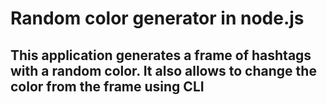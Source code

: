 # Random color generator in node.js

## This application generates a frame of hashtags with a random color. It also allows to change the color from the frame using CLI
